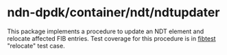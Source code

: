 # ndn-dpdk/container/ndt/ndtupdater

This package implements a procedure to update an NDT element and relocate affected FIB entries.
Test coverage for this procedure is in [fibtest](../../fib/fibtest/) "relocate" test case.
